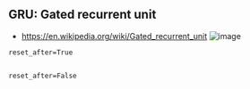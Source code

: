 
## GRU: Gated recurrent unit
- https://en.wikipedia.org/wiki/Gated_recurrent_unit
![image](https://user-images.githubusercontent.com/56889151/151692414-f8cf6f5d-1313-4274-8315-ec04f877057f.png)

`reset_after=True`
```python
```

`reset_after=False`
```python
```


